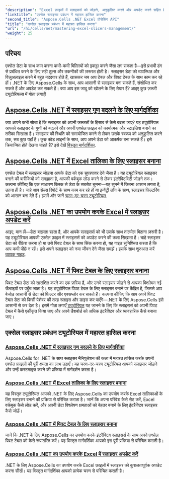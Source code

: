 ```yaml
---
"description": "Excel फ़ाइलों में स्लाइसर्स को जोड़ने, अनुकूलित करने और अपडेट करने सहित Excel स्लाइसर्स को प्रबंधित करने पर केंद्रित .NET ट्यूटोरियल के लिए Aspose.Cells की एक विस्तृत सूची खोजें।"
"linktitle": "एक्सेल स्लाइसर प्रबंधन में महारत हासिल करना"
"second_title": "Aspose.Cells .NET Excel प्रोसेसिंग API"
"title": "एक्सेल स्लाइसर प्रबंधन में महारत हासिल करना"
"url": "/hi/cells/net/mastering-excel-slicers-management/"
"weight": 25
---
```


## परिचय

एक्सेल डेटा के साथ काम करना कभी-कभी बिल्लियों को इकट्ठा करने जैसा लग सकता है—इसे प्रभावी ढंग से प्रबंधित करने के लिए सही टूल्स और तकनीकों की ज़रूरत होती है। स्लाइसर डेटा को व्यवस्थित और विज़ुअलाइज़ करने में बहुत मददगार होते हैं, खासकर जब आप टेबल और पिवट टेबल के साथ काम कर रहे हों। .NET के लिए Aspose.Cells के साथ, आप आसानी से स्लाइसर बना सकते हैं, संशोधित कर सकते हैं और अपडेट कर सकते हैं। क्या आप इस जादू को खोलने के लिए तैयार हैं? आइए कुछ ज़रूरी ट्यूटोरियल्स में गोता लगाएँ!

## [Aspose.Cells .NET में स्लाइसर गुण बदलने के लिए मार्गदर्शिका](./guide-change-slicer-properties/)

क्या आपने कभी सोचा है कि स्लाइसर को अपनी ज़रूरतों के हिसाब से कैसे बदला जाए? यह ट्यूटोरियल आपको स्लाइसर के गुणों को बदलने और अपनी एक्सेल फ़ाइल को कार्यात्मक और स्टाइलिश बनाने का तरीका सिखाता है। स्लाइसर की स्थिति को समायोजित करने से लेकर उसके स्वरूप को अनुकूलित करने तक, सब कुछ यहाँ है। कुछ कोड लाइनों के साथ, आप अपने डेटा को आकर्षक बना सकते हैं। इसे क्रियान्वित होते देखना चाहते हैं? इसे देखें [विस्तृत मार्गदर्शिका](./guide-change-slicer-properties/).

## [Aspose.Cells .NET में Excel तालिका के लिए स्लाइसर बनाना](./creating-slicer-for-excel-table/)

एक्सेल टेबल में स्लाइसर जोड़ना आपके डेटा को एक सुपरपावर देने जैसा है। यह ट्यूटोरियल स्लाइसर बनाने की बारीकियों को समझाता है, आपकी वर्कबुक लोड करने से लेकर इंटरैक्टिविटी जोड़ने तक। कल्पना कीजिए कि एक साधारण क्लिक से डेटा के सबसेट चुनना—यह सुनने में जितना आसान लगता है, उतना ही है। चाहे आप सेल्स रिपोर्ट के साथ काम कर रहे हों या इन्वेंट्री लॉग के साथ, स्लाइसर फ़िल्टरिंग को आसान बना देते हैं। इसमें और जानें [चरण-दर-चरण ट्यूटोरियल](./creating-slicer-for-excel-table/).

## [Aspose.Cells .NET का उपयोग करके Excel में स्लाइसर अपडेट करें](./update-slicers-in-excel/)

आइए, मान लें—डेटा बदलता रहता है, और आपके स्लाइसर्स को भी उसके साथ तालमेल बिठाना ज़रूरी है। यह ट्यूटोरियल आपकी एक्सेल फ़ाइल में स्लाइसर्स को अपडेट करने की कला सिखाता है। चाहे स्लाइसर डेटा को रीफ़्रेश करना हो या उसे पिवट टेबल के साथ सिंक करना हो, यह गाइड सुनिश्चित करता है कि आप कभी पीछे न रहें। इसे अपने स्लाइसर को नया जीवन देने जैसा समझें। इसके साथ शुरुआत करें [व्यापक गाइड](./update-slicers-in-excel/).

## [Aspose.Cells .NET में पिवट टेबल के लिए स्लाइसर बनाना](./creating-slicer-for-pivot-table/)

पिवट टेबल डेटा को सारांशित करने का एक ज़रिया हैं, और उनमें स्लाइसर जोड़ने से आपका विश्लेषण नई ऊँचाइयों पर पहुँच जाता है। यह ट्यूटोरियल पिवट टेबल के लिए स्लाइसर बनाने पर केंद्रित है, जिससे आप बेजोड़ आसानी से डेटा को फ़िल्टर और एक्सप्लोर कर सकते हैं। कल्पना कीजिए कि आप अपने पिवट टेबल डेटा को किसी पेशेवर की तरह स्लाइस और डाइस कर पाएँगे—.NET के लिए Aspose.Cells इसे आसानी से कर देता है। इसमें गोता लगाएँ [ट्यूटोरियल](./creating-slicer-for-pivot-table/) यह जानने के लिए कि स्लाइसर्स को अपनी पिवट टेबल में कैसे एकीकृत किया जाए और अपने डैशबोर्ड को अधिक इंटरैक्टिव और व्यावहारिक कैसे बनाया जाए।

## एक्सेल स्लाइसर प्रबंधन ट्यूटोरियल में महारत हासिल करना
### [Aspose.Cells .NET में स्लाइसर गुण बदलने के लिए मार्गदर्शिका](./guide-change-slicer-properties/)
Aspose.Cells for .NET के साथ स्लाइसर मैनिपुलेशन की कला में महारत हासिल करके अपनी एक्सेल फ़ाइलों की पूरी क्षमता का लाभ उठाएँ। यह चरण-दर-चरण ट्यूटोरियल आपको स्लाइसर जोड़ने और उन्हें कस्टमाइज़ करने की प्रक्रिया में मार्गदर्शन करता है।
### [Aspose.Cells .NET में Excel तालिका के लिए स्लाइसर बनाना](./creating-slicer-for-excel-table/)
यह विस्तृत ट्यूटोरियल आपको .NET के लिए Aspose.Cells का उपयोग करके Excel तालिकाओं के लिए स्लाइसर बनाने की प्रक्रिया से परिचित कराता है। जानें कि अपना परिवेश कैसे सेट करें, Excel वर्कबुक कैसे लोड करें, और अपनी डेटा विश्लेषण क्षमताओं को बेहतर बनाने के लिए इंटरैक्टिव स्लाइसर कैसे जोड़ें।
### [Aspose.Cells .NET में पिवट टेबल के लिए स्लाइसर बनाना](./creating-slicer-for-pivot-table/)
जानें कि .NET के लिए Aspose.Cells का उपयोग करके इंटरैक्टिव स्लाइसर्स के साथ अपने एक्सेल पिवट टेबल को कैसे रूपांतरित करें। यह विस्तृत मार्गदर्शिका आपको इस पूरी प्रक्रिया से परिचित कराती है।
### [Aspose.Cells .NET का उपयोग करके Excel में स्लाइसर अपडेट करें](./update-slicers-in-excel/)
.NET के लिए Aspose.Cells का उपयोग करके Excel फ़ाइलों में स्लाइसर को कुशलतापूर्वक अपडेट करना सीखें। यह विस्तृत मार्गदर्शिका आपको प्रत्येक चरण से परिचित कराती है।